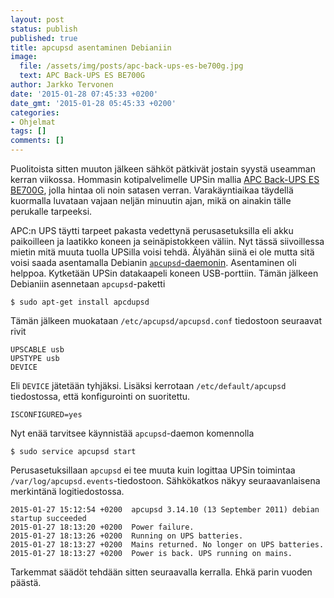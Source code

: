 ```yaml
---
layout: post
status: publish
published: true
title: apcupsd asentaminen Debianiin
image:
  file: /assets/img/posts/apc-back-ups-es-be700g.jpg
  text: APC Back-UPS ES BE700G
author: Jarkko Tervonen
date: '2015-01-28 07:45:33 +0200'
date_gmt: '2015-01-28 05:45:33 +0200'
categories:
- Ohjelmat
tags: []
comments: []
---
```

Puolitoista sitten muuton jälkeen sähköt pätkivät jostain syystä useamman kerran viikossa. Hommasin kotipalvelimelle UPSin mallia [APC Back-UPS ES BE700G](http://www.apc.com/resource/include/techspec_index.cfm?base_sku=BE700G-GR), jolla hintaa oli noin satasen verran. Varakäyntiaikaa täydellä kuormalla luvataan vajaan neljän minuutin ajan, mikä on ainakin tälle perukalle tarpeeksi.

APC:n UPS täytti tarpeet pakasta vedettynä perusasetuksilla eli akku paikoilleen ja laatikko koneen ja seinäpistokkeen väliin. Nyt tässä siivoillessa mietin mitä muuta tuolla UPSilla voisi tehdä. Älyähän siinä ei ole mutta sitä voisi saada asentamalla Debianin [`apcupsd`-daemonin](http://www.apcupsd.org/). Asentaminen oli helppoa. Kytketään UPSin datakaapeli koneen USB-porttiin. Tämän jälkeen Debianiin asennetaan `apcupsd`-paketti

```
$ sudo apt-get install apcdupsd
```

Tämän jälkeen muokataan `/etc/apcupsd/apcupsd.conf` tiedostoon seuraavat rivit

```
UPSCABLE usb
UPSTYPE usb
DEVICE
```

Eli `DEVICE` jätetään tyhjäksi. Lisäksi kerrotaan `/etc/default/apcupsd` tiedostossa, että konfigurointi on suoritettu.

```
ISCONFIGURED=yes
```

Nyt enää tarvitsee käynnistää `apcupsd`-daemon komennolla

```
$ sudo service apcupsd start
```

Perusasetuksillaan `apcupsd` ei tee muuta kuin logittaa UPSin toimintaa `/var/log/apcupsd.events`-tiedostoon. Sähkökatkos näkyy seuraavanlaisena merkintänä logitiedostossa.

```
2015-01-27 15:12:54 +0200  apcupsd 3.14.10 (13 September 2011) debian startup succeeded
2015-01-27 18:13:20 +0200  Power failure.
2015-01-27 18:13:26 +0200  Running on UPS batteries.
2015-01-27 18:13:27 +0200  Mains returned. No longer on UPS batteries.
2015-01-27 18:13:27 +0200  Power is back. UPS running on mains.
```

Tarkemmat säädöt tehdään sitten seuraavalla kerralla. Ehkä parin vuoden päästä.
